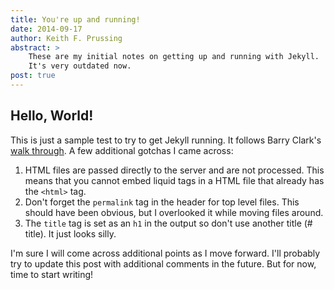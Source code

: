 ```yaml
---
title: You're up and running!
date: 2014-09-17
author: Keith F. Prussing
abstract: >
    These are my initial notes on getting up and running with Jekyll.
    It's very outdated now.
post: true
---
```


Hello, World!
-------------

This is just a sample test to try to get Jekyll running.  It follows
Barry Clark's [walk
through](http://www.smashingmagazine.com/2014/08/01/build-blog-jekyll-github-pages/).
A few additional gotchas I came across:

1.  HTML files are passed directly to the server and are not processed.
    This means that you cannot embed liquid tags in a HTML file that
    already has the `<html>` tag.
2.  Don't forget the `permalink` tag in the header for top level files.
    This should have been obvious, but I overlooked it while moving
    files around.
3.  The `title` tag is set as an `h1` in the output so don't use another
    title (# title).  It just looks silly.

I'm sure I will come across additional points as I move forward.  I'll
probably try to update this post with additional comments in the future.
But for now, time to start writing!

